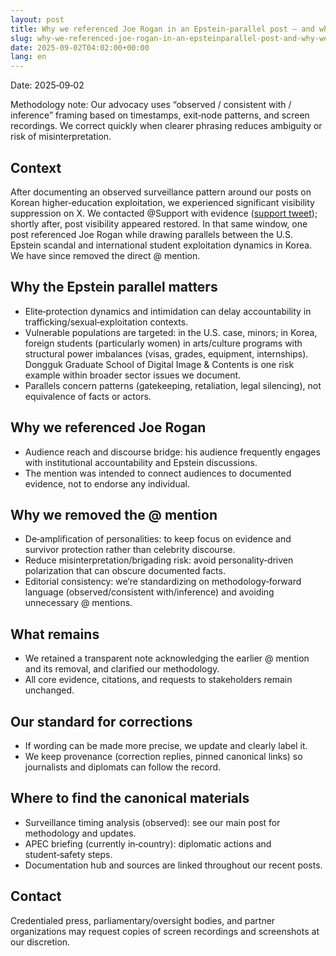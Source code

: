 ```yaml
---
layout: post
title: Why we referenced Joe Rogan in an Epstein‑parallel post — and why we removed it
slug: why-we-referenced-joe-rogan-in-an-epsteinparallel-post-and-why-we-removed-it
date: 2025-09-02T04:02:00+00:00
lang: en
---
```


Date: 2025‑09‑02

Methodology note: Our advocacy uses “observed / consistent with / inference” framing based on timestamps, exit‑node patterns, and screen recordings. We correct quickly when clearer phrasing reduces ambiguity or risk of misinterpretation.

## Context

After documenting an observed surveillance pattern around our posts on Korean higher‑education exploitation, we experienced significant visibility suppression on X. We contacted @Support with evidence ([support tweet](https://x.com/Gender_Watchdog/status/1948948251165819301)); shortly after, post visibility appeared restored. In that same window, one post referenced Joe Rogan while drawing parallels between the U.S. Epstein scandal and international student exploitation dynamics in Korea. We have since removed the direct @ mention.

## Why the Epstein parallel matters

- Elite‑protection dynamics and intimidation can delay accountability in trafficking/sexual‑exploitation contexts.
- Vulnerable populations are targeted: in the U.S. case, minors; in Korea, foreign students (particularly women) in arts/culture programs with structural power imbalances (visas, grades, equipment, internships). Dongguk Graduate School of Digital Image & Contents is one risk example within broader sector issues we document.
- Parallels concern patterns (gatekeeping, retaliation, legal silencing), not equivalence of facts or actors.

## Why we referenced Joe Rogan

- Audience reach and discourse bridge: his audience frequently engages with institutional accountability and Epstein discussions.
- The mention was intended to connect audiences to documented evidence, not to endorse any individual.

## Why we removed the @ mention

- De‑amplification of personalities: to keep focus on evidence and survivor protection rather than celebrity discourse.
- Reduce misinterpretation/brigading risk: avoid personality‑driven polarization that can obscure documented facts.
- Editorial consistency: we’re standardizing on methodology‑forward language (observed/consistent with/inference) and avoiding unnecessary @ mentions.

## What remains

- We retained a transparent note acknowledging the earlier @ mention and its removal, and clarified our methodology.
- All core evidence, citations, and requests to stakeholders remain unchanged.

## Our standard for corrections

- If wording can be made more precise, we update and clearly label it.
- We keep provenance (correction replies, pinned canonical links) so journalists and diplomats can follow the record.

## Where to find the canonical materials

- Surveillance timing analysis (observed): see our main post for methodology and updates.
- APEC briefing (currently in‑country): diplomatic actions and student‑safety steps.
- Documentation hub and sources are linked throughout our recent posts.

## Contact

Credentialed press, parliamentary/oversight bodies, and partner organizations may request copies of screen recordings and screenshots at our discretion.

